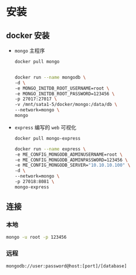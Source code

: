 # 安装

## docker 安装

- `mongo` 主程序

    ``` bash
    docker pull mongo
    
    
    docker run --name mongodb \
    -d \
    -e MONGO_INITDB_ROOT_USERNAME=root \
    -e MONGO_INITDB_ROOT_PASSWORD=123456 \
    -p 27017:27017 \
    -v /mnt/sata1-5/docker/mongo:/data/db \
    --network=mongo \
    mongo
    ```

- `express` 编写的 `web` 可视化

    ``` bash
    docker pull mongo-express
    
    docker run --name express \
    -e ME_CONFIG_MONGODB_ADMINUSERNAME=root \
    -e ME_CONFIG_MONGODB_ADMINPASSWORD=123456 \
    -e ME_CONFIG_MONGODB_SERVER="10.10.10.100" \
    -d \
    --network=mongo \
    -p 27018:8081 \
    mongo-express
    ```

    

## 连接

### 本地

``` bash
mongo -u root -p 123456
```

### 远程

``` bash
mongodb://user:password@host:[port]/[database]
```




